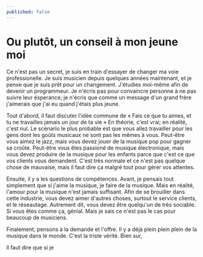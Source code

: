 ```yaml
---
published: false
---
```

# Ou plutôt, un conseil à mon jeune moi 

Ce n'est pas un secret, je suis en train d'essayer de changer ma voie professionelle. Je suis musicien depuis quelques années maintenant, et je pense que je suis prêt pour un changement. J'étudies moi-même afin de devenir un programmeur. Je n'écris pas pour convaincre personne à ne pas suivre leur ésperance; je n'écris que comme un message d'un grand frère j'aimerais que j'ai eu quand j'étais plus jeune. 

Tout d'abord, il faut discuter l'idée commune de « Fais ce que tu aimes, et tu ne travailles jamais un jour de ta vie » 
En théorie, c'est vrai; en réalité, c'est nul. Le scénario le plus probable est que vous allez travailler pour les gens dont les goûts musicaux ne sont pas les mêmes à vous. Peut-être vous aimez le jazz, mais vous devez jouer de la musique pop pour gagner sa croûte. Peut-être vous êtes passioné de musique électronique, mais vous devez produire de la musique pour les enfants parce que c'est ce que vos clients vous demandent. C'est très normale et ce n'est pas quelque chose de mauvaise, mais il faut dire ça malgré tout pour gérer vos attentes. 

Ensuite, il y a les questions de compétences. Avant, je pensais tout simplement que si j'aime la musique, je faire de la musique. Mais en réalité, l'amour pour la musique n'est jamais suffisant. Afin de se brouiller dans cette industrie, vous devez aimer d'autres choses, surtout le service clients, et le réseautage. Autrement dit, vous devez être quelqu'un de très sociable. Si vous êtes comme ça, génial. Mais je sais ce n'est pas le cas pour beaucoup de musiciens.

Finalement, pensons à la demande et l'offre. Il y a déjà plein plein plein de la musique dans le monde. C'est la triste vérité. Bien sur,  

Il faut dire que si je 
